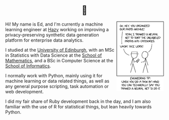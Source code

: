 <h1 align="center">
  👋
</h1>

<img src="/img/xkcd.png" width="150px" align="right"></img>

Hi! My name is Ed, and I'm currently a machine learning engineer at [Hazy](https://hazy.com/) working on improving a privacy-preserving synthetic data generation platform for enterprise data analytics.

I studied at the [University of Edinburgh](https://www.ed.ac.uk/), with an MSc in Statistics with Data Science at the [School of Mathematics](https://www.maths.ed.ac.uk/school-of-mathematics), and a BSc in Computer Science at the [School of Informatics](https://www.ed.ac.uk/informatics).

I normally work with Python, mainly using it for machine learning or data related things, as well as any general purpose scripting, task automation or web development.

I did my fair share of Ruby development back in the day, and I am also familiar with the use of R for statistical things, but lean heavily towards Python.
